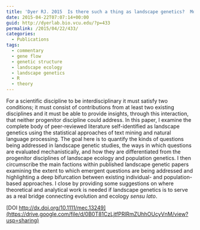 ```yaml
---
title: 'Dyer RJ. 2015  Is there such a thing as landscape genetics?  Molecular Ecology.'
date: 2015-04-22T07:07:14+00:00
guid: http://dyerlab.bio.vcu.edu/?p=433
permalink: /2015/04/22/433/
categories:
  - Publications
tags:
  - commentary
  - gene flow
  - genetic structure
  - landscape ecology
  - landscape genetics
  - R
  - theory
---
```

For a scientific discipline to be interdisciplinary it must satisfy two conditions; it must consist of contributions from at least two existing disciplines and it must be able to provide insights, through this interaction, that neither progenitor discipline could address. In this paper, I examine the complete body of peer-reviewed literature self-identified as landscape genetics using the statistical approaches of text mining and natural language processing. The goal here is to quantify the kinds of questions being addressed in landscape genetic studies, the ways in which questions are evaluated mechanistically, and how they are differentiated from the progenitor disciplines of landscape ecology and population genetics. I then circumscribe the main factions within published landscape genetic papers examining the extent to which emergent questions are being addressed and highlighting a deep bifurcation between existing individual- and population-based approaches. I close by providing some suggestions on where theoretical and analytical work is needed if landscape genetics is to serve as a real bridge connecting evolution and ecology _sensu lato_.

[DOI http://dx.doi.org/10.1111/mec.13249](https://drive.google.com/file/d/0B0T81CzLjtfPRlRmZUhhOUcyVnM/view?usp=sharing)